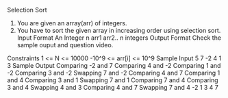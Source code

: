 
Selection Sort

1. You are given an array(arr) of integers.
2. You have to sort the given array in increasing order using selection sort.
Input Format
An Integer n 
arr1
arr2..
n integers
Output Format
Check the sample ouput and question video.

Constraints
1 <= N <= 10000
-10^9 <= arr[i] <= 10^9
Sample Input
5
7 
-2 
4 
1 
3
Sample Output
Comparing -2 and 7
Comparing 4 and -2
Comparing 1 and -2
Comparing 3 and -2
Swapping 7 and -2
Comparing 4 and 7
Comparing 1 and 4
Comparing 3 and 1
Swapping 7 and 1
Comparing 7 and 4
Comparing 3 and 4
Swapping 4 and 3
Comparing 4 and 7
Swapping 7 and 4
-2
1
3
4
7